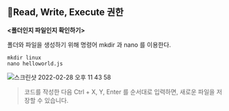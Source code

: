 ## 📌Read, Write, Execute 권한
**<폴더인지 파일인지 확인하기>**   

폴더와 파일을 생성하기 위해 명령어 mkdir 과 nano 를 이용한다.
```
mkdir linux
nano helloworld.js
```

![스크린샷 2022-02-28 오후 11 43 58](https://user-images.githubusercontent.com/85857465/156002654-1f9091cd-52ca-4845-afdf-f963ceda3b83.png)   
>코드를 작성한 다음 Ctrl + X, Y, Enter 를 순서대로 입력하면, 새로운 파일을 저장할 수 있습니다.

